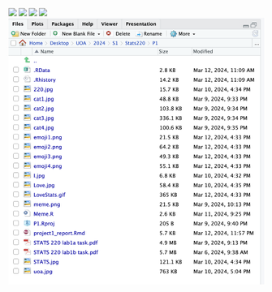 ![](https://upload.wikimedia.org/wikipedia/commons/6/64/Ragdoll_from_Gatil_Ragbelas.jpg)
![](https://maccats.co.nz/wp-content/uploads/2019/01/ragdoll-cat-1.jpg)
![](https://preview.redd.it/ragdoll-stare-whats-going-on-in-there-v0-mquzdgg8pfja1.jpg?auto=webp&s=e17a73e1bac7c148ac28f5c1e05815b822a68a90)
![](https://d3544la1u8djza.cloudfront.net/APHI/Blog/2023/resources/Ragdoll.jpg)
![screenshot](https://github.com/fsun558/Stats220/blob/9aec6f09a36fe460273e822b8aec499ecc6c1a6b/screenshot.png)
